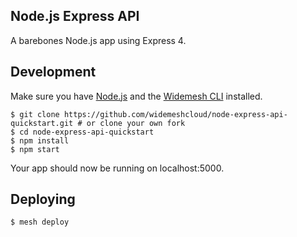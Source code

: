 ## Node.js Express API

A barebones Node.js app using Express 4.

## Development

Make sure you have [Node.js](https://nodejs.org/en/) and the [Widemesh CLI](https://widemesh.com/installation) installed.

```
$ git clone https://github.com/widemeshcloud/node-express-api-quickstart.git # or clone your own fork
$ cd node-express-api-quickstart
$ npm install
$ npm start
```

Your app should now be running on localhost:5000.

## Deploying

```
$ mesh deploy
```
